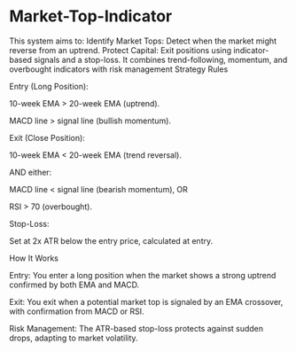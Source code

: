 # Market-Top-Indicator
This system aims to:  Identify Market Tops: Detect when the market might reverse from an uptrend.  Protect Capital: Exit positions using indicator-based signals and a stop-loss.  It combines trend-following, momentum, and overbought indicators with risk management
Strategy Rules

Entry (Long Position):

10-week EMA > 20-week EMA (uptrend).

MACD line > signal line (bullish momentum).

Exit (Close Position):

10-week EMA < 20-week EMA (trend reversal).

AND either:

MACD line < signal line (bearish momentum), OR

RSI > 70 (overbought).

Stop-Loss:

Set at 2x ATR below the entry price, calculated at entry.

How It Works

Entry: You enter a long position when the market shows a strong uptrend confirmed by both EMA and MACD.

Exit: You exit when a potential market top is signaled by an EMA crossover, with confirmation from MACD or RSI.

Risk Management: The ATR-based stop-loss protects against sudden drops, adapting to market volatility.

